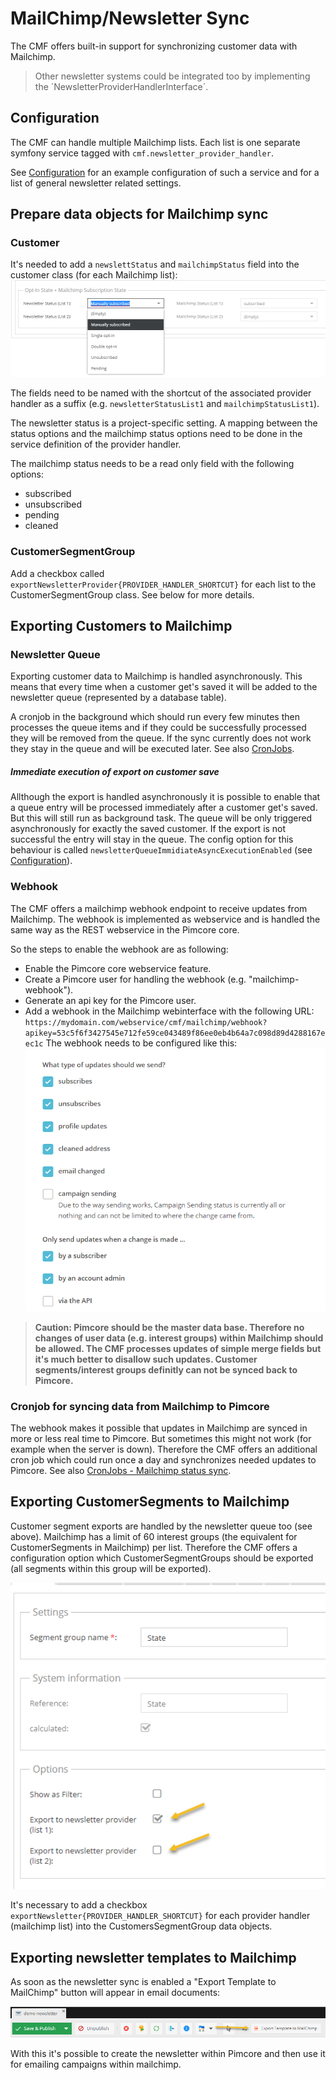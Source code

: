 # MailChimp/Newsletter Sync

The CMF offers built-in support for synchronizing customer data with Mailchimp. 

> Other newsletter systems could be integrated too by implementing the ´NewsletterProviderHandlerInterface´.

## Configuration

The CMF can handle multiple Mailchimp lists. Each list is one separate symfony service tagged with `cmf.newsletter_provider_handler`. 

See [Configuration](03_Configuration.md) for an example configuration of such a service and for a list of general newsletter related settings.


## Prepare data objects for Mailchimp sync

### Customer

It's needed to add a `newslettStatus` and `mailchimpStatus` field into the customer class (for each Mailchimp list):  
![Customer newsletter status](./img/mailchimp/customer-newsletter-status.png)

The fields need to be named with the shortcut of the associated provider handler as a suffix (e.g. `newsletterStatusList1` and `mailchimpStatusList1`). 

The newsletter status is a project-specific setting. A mapping between the status options and the mailchimp status options need to be done in the service definition of the provider handler.

The mailchimp status needs to be a read only field with the following options:
- subscribed
- unsubscribed
- pending
- cleaned

### CustomerSegmentGroup
Add a checkbox called `exportNewsletterProvider{PROVIDER_HANDLER_SHORTCUT}` for each list to the CustomerSegmentGroup class. See below for more details.

## Exporting Customers to Mailchimp

### Newsletter Queue

Exporting customer data to Mailchimp is handled asynchronously. This means that every time when a customer get's saved it will be added to the newsletter queue (represented by a database table).

A cronjob in the background which should run every few minutes then processes the queue items and if they could be successfully processed they will be removed from the queue. 
If the sync currently does not work they stay in the queue and will be executed later. See also [CronJobs](04_Cronjobs.md).


##### Immediate execution of export on customer save

Allthough the export is handled asynchronously it is possible to enable that a queue entry will be processed immediately after a customer get's saved. But this will still run as background task. The queue will be only triggered asynchronously for exactly the saved customer. If the export is not successful the entry will stay in the queue. The config option for this behaviour is called `newsletterQueueImmidiateAsyncExecutionEnabled` (see [Configuration](03_Configuration.md)).

### Webhook

The CMF offers a mailchimp webhook endpoint to receive updates from Mailchimp. The webhook is implemented as webservice and is handled the same way as the REST webservice in the Pimcore core.

So the steps to enable the webhook are as following:
- Enable the Pimcore core webservice feature.
- Create a Pimcore user for handling the webhook (e.g. "mailchimp-webhook"). 
- Generate an api key for the Pimcore user.
- Add a webhook in the Mailchimp webinterface with the following URL: 
  `https://mydomain.com/webservice/cmf/mailchimp/webhook?apikey=53c5f6f3427545e712fe59ce043489f86ee0eb4b64a7c098d89d4288167eec1c`
  The webhook needs to be configured like this:
  ![Webhook options](./img/mailchimp/mailchimp-webhook-options.png)

> **Caution: Pimcore should be the master data base. Therefore no changes of user data (e.g. interest groups) within Mailchimp should be allowed. The CMF processes updates of simple merge fields but it's much better to disallow such updates. Customer segments/interest groups definitly can not be synced back to Pimcore.**

### Cronjob for syncing data from Mailchimp to Pimcore

The webhook makes it possible that updates in Mailchimp are synced in more or less real time to Pimcore. But sometimes this might not work (for example when the server is down). Therefore the CMF offers an additional cron job which could run once a day and synchronizes needed updates to Pimcore. See also [CronJobs - Mailchimp status sync](04_Cronjobs.md).

## Exporting CustomerSegments to Mailchimp

Customer segment exports are handled by the newsletter queue too (see above). Mailchimp has a limit of 60 interest groups (the equivalent for CustomerSegments in Mailchimp) per list. Therefore the CMF offers a configuration option which CustomerSegmentGroups should be exported (all segments within this group will be exported).

![Webhook options](./img/mailchimp/mailchimp-export-segment-group.png)

It's necessary to add a checkbox `exportNewsletter{PROVIDER_HANDLER_SHORTCUT}` for each provider handler (mailchimp list) into the CustomersSegmentGroup data objects.

## Exporting newsletter templates to Mailchimp

As soon as the newsletter sync is enabled a "Export Template to MailChimp" button will appear in email documents:

![Webhook options](./img/mailchimp/mailchimp-export-template.png)

With this it's possible to create the newsletter within Pimcore and then use it for emailing campaigns within mailchimp.
